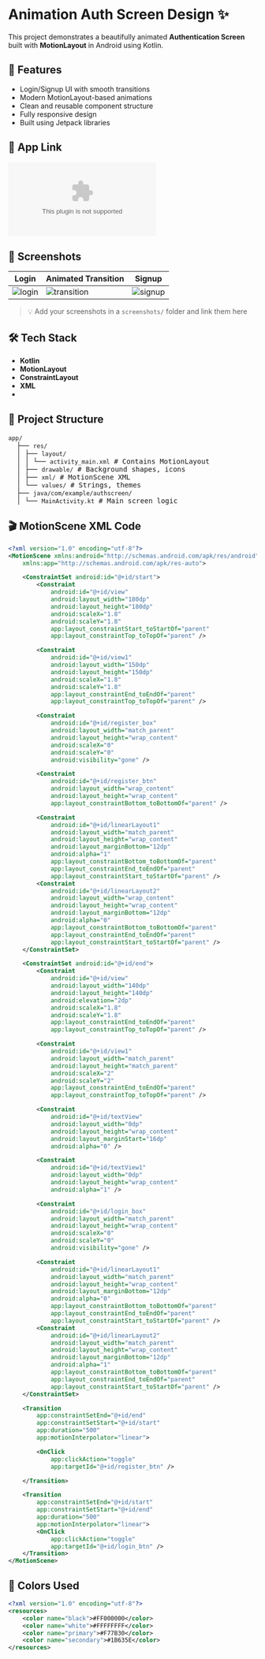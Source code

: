 # Animation Auth Screen Design ✨

This project demonstrates a beautifully animated **Authentication Screen** built with **MotionLayout** in Android using Kotlin.

## 🚀 Features

- Login/Signup UI with smooth transitions
- Modern MotionLayout-based animations
- Clean and reusable component structure
- Fully responsive design
- Built using Jetpack libraries

## 🔗 App Link
![download link](Screenshot/app-debug.apk)

## 📸 Screenshots

| Login | Animated Transition | Signup |
|-------|---------------------|--------|
| ![login](Screenshot/Screenshot_20250621_220838.jpg) | ![transition](Screenshot/video.gif) | ![signup](Screenshot/Screenshot_20250621_220847.jpg) |

> 💡 Add your screenshots in a `screenshots/` folder and link them here

## 🛠️ Tech Stack

- **Kotlin**
- **MotionLayout**
- **ConstraintLayout**
- **XML**
- 
## 📁 Project Structure 

<pre><code>app/</code> 
  ├── <code>res/</code>
  │ ├── <code>layout/</code> 
  │ │ └── <code>activity_main.xml</code> # Contains MotionLayout 
  │ ├── <code>drawable/</code> # Background shapes, icons 
  │ ├── <code>xml/</code> # MotionScene XML 
  │ └── <code>values/</code> # Strings, themes 
  ├── <code>java/com/example/authscreen/</code> 
  │ └── <code>MainActivity.kt</code> # Main screen logic </pre>

## 🎬 MotionScene XML Code
```xml
<?xml version="1.0" encoding="utf-8"?>
<MotionScene xmlns:android="http://schemas.android.com/apk/res/android"
    xmlns:app="http://schemas.android.com/apk/res-auto">

    <ConstraintSet android:id="@+id/start">
        <Constraint
            android:id="@+id/view"
            android:layout_width="180dp"
            android:layout_height="180dp"
            android:scaleX="1.8"
            android:scaleY="1.8"
            app:layout_constraintStart_toStartOf="parent"
            app:layout_constraintTop_toTopOf="parent" />

        <Constraint
            android:id="@+id/view1"
            android:layout_width="150dp"
            android:layout_height="150dp"
            android:scaleX="1.8"
            android:scaleY="1.8"
            app:layout_constraintEnd_toEndOf="parent"
            app:layout_constraintTop_toTopOf="parent" />

        <Constraint
            android:id="@+id/register_box"
            android:layout_width="match_parent"
            android:layout_height="wrap_content"
            android:scaleX="0"
            android:scaleY="0"
            android:visibility="gone" />

        <Constraint
            android:id="@+id/register_btn"
            android:layout_width="wrap_content"
            android:layout_height="wrap_content"
            app:layout_constraintBottom_toBottomOf="parent" />

        <Constraint
            android:id="@+id/linearLayout1"
            android:layout_width="match_parent"
            android:layout_height="wrap_content"
            android:layout_marginBottom="12dp"
            android:alpha="1"
            app:layout_constraintBottom_toBottomOf="parent"
            app:layout_constraintEnd_toEndOf="parent"
            app:layout_constraintStart_toStartOf="parent" />
        <Constraint
            android:id="@+id/linearLayout2"
            android:layout_width="wrap_content"
            android:layout_height="wrap_content"
            android:layout_marginBottom="12dp"
            android:alpha="0"
            app:layout_constraintBottom_toBottomOf="parent"
            app:layout_constraintEnd_toEndOf="parent"
            app:layout_constraintStart_toStartOf="parent" />
    </ConstraintSet>

    <ConstraintSet android:id="@+id/end">
        <Constraint
            android:id="@+id/view"
            android:layout_width="140dp"
            android:layout_height="140dp"
            android:elevation="2dp"
            android:scaleX="1.8"
            android:scaleY="1.8"
            app:layout_constraintEnd_toEndOf="parent"
            app:layout_constraintTop_toTopOf="parent" />

        <Constraint
            android:id="@+id/view1"
            android:layout_width="match_parent"
            android:layout_height="match_parent"
            android:scaleX="2"
            android:scaleY="2"
            app:layout_constraintEnd_toEndOf="parent"
            app:layout_constraintTop_toTopOf="parent" />

        <Constraint
            android:id="@+id/textView"
            android:layout_width="0dp"
            android:layout_height="wrap_content"
            android:layout_marginStart="16dp"
            android:alpha="0" />

        <Constraint
            android:id="@+id/textView1"
            android:layout_width="0dp"
            android:layout_height="wrap_content"
            android:alpha="1" />

        <Constraint
            android:id="@+id/login_box"
            android:layout_width="match_parent"
            android:layout_height="wrap_content"
            android:scaleX="0"
            android:scaleY="0"
            android:visibility="gone" />

        <Constraint
            android:id="@+id/linearLayout1"
            android:layout_width="match_parent"
            android:layout_height="wrap_content"
            android:layout_marginBottom="12dp"
            android:alpha="0"
            app:layout_constraintBottom_toBottomOf="parent"
            app:layout_constraintEnd_toEndOf="parent"
            app:layout_constraintStart_toStartOf="parent" />
        <Constraint
            android:id="@+id/linearLayout2"
            android:layout_width="match_parent"
            android:layout_height="wrap_content"
            android:layout_marginBottom="12dp"
            android:alpha="1"
            app:layout_constraintBottom_toBottomOf="parent"
            app:layout_constraintEnd_toEndOf="parent"
            app:layout_constraintStart_toStartOf="parent" />
    </ConstraintSet>

    <Transition
        app:constraintSetEnd="@+id/end"
        app:constraintSetStart="@+id/start"
        app:duration="500"
        app:motionInterpolator="linear">

        <OnClick
            app:clickAction="toggle"
            app:targetId="@+id/register_btn" />

    </Transition>

    <Transition
        app:constraintSetEnd="@+id/start"
        app:constraintSetStart="@+id/end"
        app:duration="500"
        app:motionInterpolator="linear">
        <OnClick
            app:clickAction="toggle"
            app:targetId="@+id/login_btn" />
    </Transition>
</MotionScene>
```

## 🎨 Colors Used

```xml
<?xml version="1.0" encoding="utf-8"?>
<resources>
    <color name="black">#FF000000</color>
    <color name="white">#FFFFFFFF</color>
    <color name="primary">#F77B30</color>
    <color name="secondary">#1B635E</color>
</resources>
```
